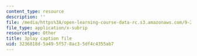 ```yaml
---
content_type: resource
description: ''
file: /media/https%3A/open-learning-course-data-rc.s3.amazonaws.com/9-20-animal-behavior-fall-2013/3236818d5a495f578ac35df4c4355ab7_472233.vtt
file_type: application/x-subrip
resourcetype: Other
title: 3play caption file
uid: 3236818d-5a49-5f57-8ac3-5df4c4355ab7
---
```

